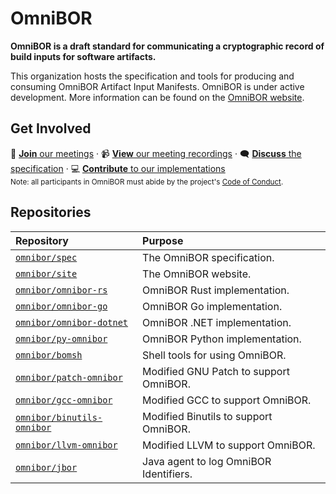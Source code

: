 # OmniBOR

__OmniBOR is a draft standard for communicating a cryptographic record of build inputs for software artifacts.__

This organization hosts the specification and tools for producing and consuming OmniBOR Artifact Input Manifests.
OmniBOR is under active development. More information can be found on the [OmniBOR website][site].

## Get Involved

📆 [__Join__ our meetings](https://omnibor.io/community/#community-meetings) &middot; 📹 [__View__ our meeting recordings](https://www.youtube.com/playlist?list=PL8Qx0AngZdU2ALwACVLQdGHHTdbTx-0x-) &middot; 🗨️ [__Discuss__ the specification](https://github.com/orgs/omnibor/discussions) &middot; 💻 [__Contribute__ to our implementations](https://github.com/orgs/omnibor/repositories)
<br><sub>Note: all participants in OmniBOR must abide by the project's [Code of Conduct][coc].</sub>

## Repositories

| Repository | Purpose |
|:-----------|:--------|
| [`omnibor/spec`][repo_spec] | The OmniBOR specification. |
| [`omnibor/site`][repo_site] | The OmniBOR website. |
| [`omnibor/omnibor-rs`][repo_rust] | OmniBOR Rust implementation. |
| [`omnibor/omnibor-go`][repo_go] | OmniBOR Go implementation. |
| [`omnibor/omnibor-dotnet`][repo_dotnet] | OmniBOR .NET implementation. |
| [`omnibor/py-omnibor`][repo_python] | OmniBOR Python implementation. |
| [`omnibor/bomsh`][repo_shell] | Shell tools for using OmniBOR. |
| [`omnibor/patch-omnibor`][repo_patch] | Modified GNU Patch to support OmniBOR. |
| [`omnibor/gcc-omnibor`][repo_gcc] | Modified GCC to support OmniBOR. |
| [`omnibor/binutils-omnibor`][repo_binutils] | Modified Binutils to support OmniBOR. |
| [`omnibor/llvm-omnibor`][repo_llvm] | Modified LLVM to support OmniBOR. |
| [`omnibor/jbor`][repo_jbor] | Java agent to log OmniBOR Identifiers. |

[site]: https://omnibor.io
[repo_spec]: https://github.com/omnibor/spec
[repo_site]: https://github.com/omnibor/site
[repo_rust]: https://github.com/omnibor/omnibor-rs
[repo_go]: https://github.com/omnibor/omnibor-go
[repo_dotnet]: https://github.com/omnibor/omnibor-dotnet
[repo_python]: https://github.com/omnibor/py-omnibor
[repo_shell]: https://github.com/omnibor/bomsh
[repo_patch]: https://github.com/omnibor/patch-omnibor
[repo_gcc]: https://github.com/omnibor/gcc-omnibor
[repo_binutils]: https://github.com/omnibor/binutils-omnibor
[repo_llvm]: https://github.com/omnibor/llvm-omnibor
[repo_jbor]: https://github.com/omnibor/jbor
[coc]: https://omnibor.io/code-of-conduct/
